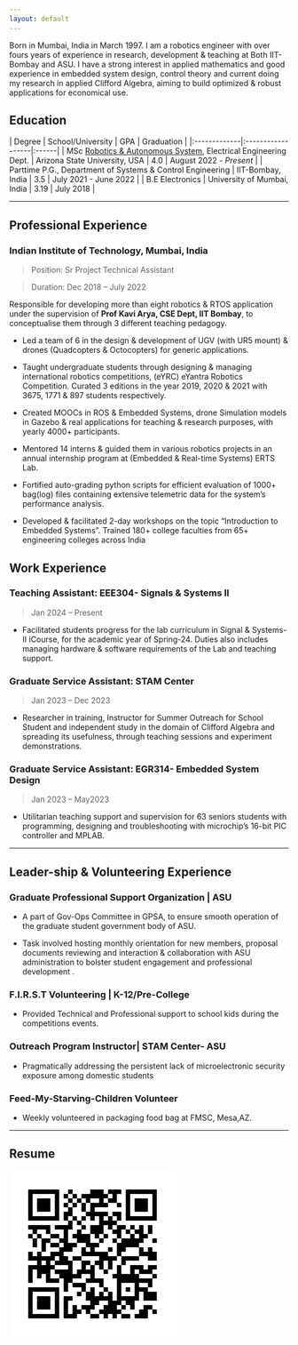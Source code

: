 ```yaml
---
layout: default
---
```


Born in Mumbai, India in March 1997. I am a robotics engineer with over fours years of experience in research, development & teaching at Both IIT-Bombay and ASU. I have a strong interest in applied mathematics and good experience in embedded system design, control theory and current doing my research in applied Clifford Algebra, aiming to build optimized & robust applications for economical use.

## Education

| Degree        | School/University          | GPA | Graduation |
|:-------------|:------------------|:------|
| MSc [Robotics & Autonomous System](./content/Education/MSc.html), Electrical Engineering Dept. | Arizona State University, USA | 4.0 | August 2022 - _Present_  |
| Parttime P.G., Department of Systems & Control Engineering | IIT-Bombay, India   | 3.5 | July 2021 - June 2022  |
| B.E Electronics           | University of Mumbai, India      | 3.19 | July 2018   |


* * *


## Professional Experience

### Indian Institute of Technology, Mumbai, India

> Position: Sr Project Technical Assistant

> Duration: Dec 2018 – July 2022

Responsible for developing more than eight robotics & RTOS application under the supervision of **Prof Kavi Arya, CSE Dept, IIT Bombay**, to conceptualise them through 3 different teaching pedagogy.

- Led a team of 6 in the design & development of UGV (with UR5 mount) & drones (Quadcopters & Octocopters) for generic applications.

- Taught undergraduate students through designing & managing international robotics competitions, (eYRC) eYantra Robotics Competition. Curated 3 editions in the year 2019, 2020 & 2021 with 3675, 1771 & 897 students respectively.

- Created MOOCs in ROS & Embedded Systems, drone Simulation models in Gazebo & real applications for teaching & research purposes, with yearly 4000+ participants.

- Mentored 14 interns & guided them in various robotics projects in an annual internship program at (Embedded & Real-time Systems) ERTS Lab.

- Fortified auto-grading python scripts for efficient evaluation of 1000+ bag(log) files containing extensive telemetric data for the system’s
performance analysis.

- Developed & facilitated 2-day workshops on the topic “Introduction to Embedded Systems”. Trained 180+ college faculties from 65+ engineering colleges across India


## Work Experience

### Teaching Assistant: EEE304- Signals & Systems II
> Jan 2024 – Present

- Facilitated students progress for the lab curriculum in Signal & Systems-II iCourse, for the academic year of Spring-24. Duties also
includes managing hardware & software requirements of the Lab and teaching support.

### Graduate Service Assistant: STAM Center
> Jan 2023 – Dec 2023

- Researcher in training, Instructor for Summer Outreach for School Student and independent study in the domain of Clifford Algebra
and spreading its usefulness, through teaching sessions and experiment demonstrations.

### Graduate Service Assistant: EGR314- Embedded System Design
> Jan 2023 – May2023

- Utilitarian teaching support and supervision for 63 seniors students with programming, designing and troubleshooting with
microchip’s 16-bit PIC controller and MPLAB.

***

## Leader-ship & Volunteering Experience

### Graduate Professional Support Organization | ASU

- A part of Gov-Ops Committee in GPSA, to ensure smooth operation of the graduate student government body of ASU.

- Task involved hosting monthly orientation for new members, proposal documents reviewing and interaction & collaboration with ASU
administration to bolster student engagement and professional development .

### F.I.R.S.T Volunteering | K-12/Pre-College

- Provided Technical and Professional support to school kids during the competitions events.

### Outreach Program Instructor| STAM Center- ASU

- Pragmatically addressing the persistent lack of microelectronic security exposure among domestic students

### Feed-My-Starving-Children Volunteer

- Weekly volunteered in packaging food bag at FMSC, Mesa,AZ.

***

## Resume
![](./resume/cv_mecha_QR.png)